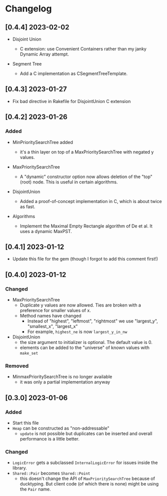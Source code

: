 # Changelog

## [0.4.4] 2023-02-02

- Disjoint Union
  - C extension: use Convenient Containers rather than my janky Dynamic Array attempt.

- Segment Tree
  - Add a C implementation as CSegmentTreeTemplate.

## [0.4.3] 2023-01-27

- Fix bad directive in Rakefile for DisjointUnion C extension

## [0.4.2] 2023-01-26

### Added

- MinPrioritySearchTree added
  - it's a thin layer on top of a MaxPrioritySearchTree with negated y values.

- MaxPrioritySearchTree
  - A "dynamic" constructor option now allows deletion of the "top" (root) node. This is useful in certain algorithms.

- DisjointUnion
  - Added a proof-of-concept implementation in C, which is about twice as fast.

- Algorithms
  - Implement the Maximal Empty Rectangle algorithm of De et al. It uses a dynamic MaxPST.

## [0.4.1] 2023-01-12

- Update this file for the gem (though I forgot to add this comment first!)

## [0.4.0] 2023-01-12

### Changed

- MaxPrioritySearchTree
  - Duplicate y values are now allowed. Ties are broken with a preference for smaller values of x.
  - Method names have changed
    - Instead of "highest", "leftmost", "rightmost" we use "largest_y", "smallest_x", "largest_x"
    - For example, `highest_ne` is now `largest_y_in_nw`
- DisjointUnion
  - the size argument to initializer is optional. The default value is 0.
  - elements can be added to the "universe" of known values with `make_set`

### Removed
- MinmaxPrioritySearchTree is no longer available
  - it was only a partial implementation anyway

## [0.3.0] 2023-01-06

### Added

- Start this file
- `Heap` can be constructed as "non-addressable"
  - `update` is not possible but duplicates can be inserted and overall performance is a little better.

### Changed

- `LogicError` gets a subclassed `InternalLogicError` for issues inside the library.
- `Shared::Pair` becomes `Shared::Point`
  - this doesn't change the API of `MaxPrioritySearchTree` because of ducktyping. But client code (of which there is none) might be
    using the `Pair` name.

